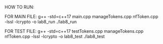 HOW TO RUN:

FOR MAIN FILE:
g++ -std=c++17 main.cpp manageTokens.cpp nfToken.cpp -lssl -lcrypto -o lab8_run
./lab8_run


FOR TEST FILE:
g++ -std=c++17 testTokens.cpp manageTokens.cpp nfToken.cpp -lssl -lcrypto -o lab8_test
./lab8_test

